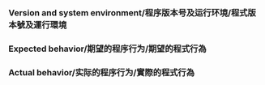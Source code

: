 ﻿### Version and system environment/程序版本号及运行环境/程式版本號及運行環境





### Expected behavior/期望的程序行为/期望的程式行為





### Actual behavior/实际的程序行为/實際的程式行為





